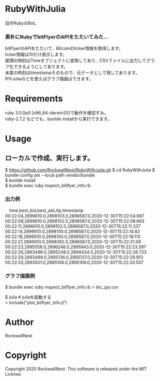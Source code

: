# RubyWithJulia
自作RubyのBot。

### 素朴にRubyでbitFlyerのAPIをたたいてみた...
bitFlyerのAPIをたたいて、Bitcoinのticker情報を取得します。<br>
ticker情報は10だけ表示します。<br>
接頭の時刻はTimeオブジェクトに変換してあり、CSVファイルに出力してグラフ化できるようにしてあります。<br>
末尾の時刻はtimestampそのもので、元データとして残してあります。<br>
RやJuliaなどを使えばグラフ描画はできます。<br>

# Requirements 

ruby 3.0.0p0 [x86_64-darwin20]で動作を確認ずみ。<br>
ruby-2.7.2 などでも、bunlde installから実行できます。<br>

# Usage
## ローカルで作成、実行します。
$ https://github.com/RockwallNest/RubyWithJulia.git
$ cd RubyWithJulia
$ bundle config set --local path vendor/bundle <br>
$ bunlde install <br>
$ bundle exec ruby inspect_bitlfyer_info.rb <br>

### 出力例
　time,best_bid,best_ask,ltp,timestamp<br>
  00:22:04,2896610.0,2898103.0,2898587.0,2020-12-30T15:22:04.697<br>
  00:22:08,2896610.0,2898102.0,2898587.0,2020-12-30T15:22:08.663<br>
  00:22:11,2896610.0,2898102.0,2898587.0,2020-12-30T15:22:11.337<br>
  00:22:14,2896610.0,2898100.0,2898587.0,2020-12-30T15:22:14.82<br>
  00:22:18,2896610.0,2898100.0,2898587.0,2020-12-30T15:22:18.113<br>
  00:22:21,2896610.0,2898092.0,2898587.0,2020-12-30T15:22:21.09<br>
  00:22:23,2895558.0,2896248.0,2895843.0,2020-12-30T15:22:23.397<br>
  00:22:26,2893498.0,2895248.0,2894434.0,2020-12-30T15:22:26.723<br>
  00:22:29,2893499.0,2895136.0,2895137.0,2020-12-30T15:22:29.913<br>
  00:22:33,2893501.0,2895106.0,2895106.0,2020-12-30T15:22:33.507<br>
 
 ### グラフ描画例
 $ bundle exec ruby inspect_bitflyer_info.rb > btc_jpy.csv <br>
 
 $ julia             # juliaを起動する　<br>
\> include("plot_bitflyer_info.jl")


# Author
RockwallNest <br>

# Copyright
Copyright 2020 RockwallNest. This software is released under the MIT License. <br>
